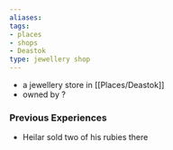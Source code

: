 ```yaml
---
aliases: 
tags: 
- places
- shops
- Deastok
type: jewellery shop
---
```


- a jewellery store in [[Places/Deastok]]
- owned by ?

### Previous Experiences
-  Heilar sold two of his rubies there

